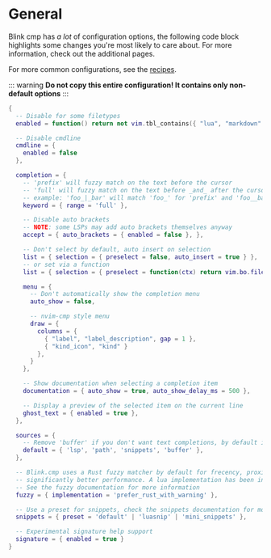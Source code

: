 # General

Blink cmp has *a lot* of configuration options, the following code block highlights some changes you're most likely to care about. For more information, check out the additional pages.

For more common configurations, see the [recipes](../recipes.md).

::: warning
**Do not copy this entire configuration! It contains only non-default options**
:::

```lua
{
  -- Disable for some filetypes
  enabled = function() return not vim.tbl_contains({ "lua", "markdown" }, vim.bo.filetype) end,

  -- Disable cmdline
  cmdline = {
    enabled = false
  },

  completion = {
    -- 'prefix' will fuzzy match on the text before the cursor
    -- 'full' will fuzzy match on the text before _and_ after the cursor
    -- example: 'foo_|_bar' will match 'foo_' for 'prefix' and 'foo__bar' for 'full'
    keyword = { range = 'full' },

    -- Disable auto brackets
    -- NOTE: some LSPs may add auto brackets themselves anyway
    accept = { auto_brackets = { enabled = false }, },

    -- Don't select by default, auto insert on selection
    list = { selection = { preselect = false, auto_insert = true } },
    -- or set via a function
    list = { selection = { preselect = function(ctx) return vim.bo.filetype ~= 'markdown' end } },

    menu = {
      -- Don't automatically show the completion menu
      auto_show = false,

      -- nvim-cmp style menu
      draw = {
        columns = {
          { "label", "label_description", gap = 1 },
          { "kind_icon", "kind" }
        },
      }
    },

    -- Show documentation when selecting a completion item
    documentation = { auto_show = true, auto_show_delay_ms = 500 },

    -- Display a preview of the selected item on the current line
    ghost_text = { enabled = true },
  },

  sources = {
    -- Remove 'buffer' if you don't want text completions, by default it's only enabled when LSP returns no items
    default = { 'lsp', 'path', 'snippets', 'buffer' },
  },

  -- Blink.cmp uses a Rust fuzzy matcher by default for frecency, proximity bonus, typo resistance and
  -- significantly better performance. A lua implementation has been included as well.
  -- See the fuzzy documentation for more information
  fuzzy = { implementation = 'prefer_rust_with_warning' },

  -- Use a preset for snippets, check the snippets documentation for more information
  snippets = { preset = 'default' | 'luasnip' | 'mini_snippets' },

  -- Experimental signature help support
  signature = { enabled = true }
}
```

